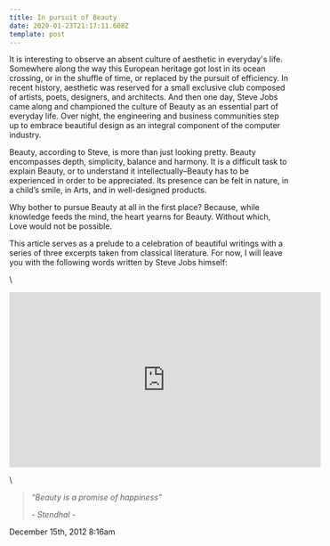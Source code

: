```yaml
---
title: In pursuit of Beauty
date: 2020-01-23T21:17:11.608Z
template: post
---
```



It is interesting to observe an absent culture of aesthetic in everyday's life. Somewhere along the way this European heritage got lost in its ocean crossing, or in the shuffle of time, or replaced by the pursuit of efficiency. In recent history, aesthetic was reserved for a small exclusive club composed of artists, poets, designers, and architects. And then one day, Steve Jobs came along and championed the culture of Beauty as an essential part of everyday life. Over night, the engineering and business communities step up to embrace beautiful design as an integral component of the computer industry. 

Beauty, according to Steve, is more than just looking pretty. Beauty encompasses depth, simplicity, balance and harmony. It is a difficult task to explain Beauty, or to understand it intellectually–Beauty has to be experienced in order to be appreciated. Its presence can be felt in nature, in a child’s smile, in Arts, and in well-designed products.

Why bother to pursue Beauty at all in the first place? Because, while knowledge feeds the mind, the heart yearns for Beauty. Without which, Love would not be possible.

This article serves as a prelude to a celebration of beautiful writings with a series of three excerpts taken from classical literature. For now, I will leave you with the following words written by Steve Jobs himself:

\
<iframe width="560" height="315" src="https://www.youtube.com/embed/8rwsuXHA7RA" frameborder="0" allow="accelerometer; autoplay; encrypted-media; gyroscope; picture-in-picture" allowfullscreen></iframe>

\
<p> <strong>  </strong> </p>



> *“Beauty is a promise of happiness”*
>
> *\- Stendhal -*



December 15th, 2012 8:16am
